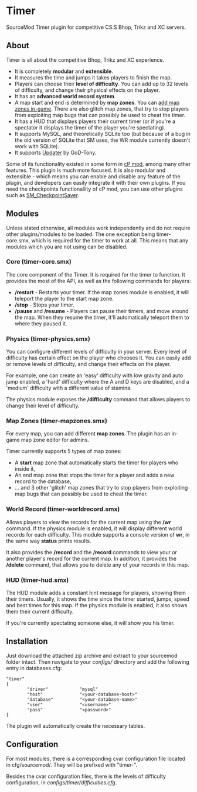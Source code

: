 Timer
=====

SourceMod Timer plugin for competitive CS:S Bhop, Trikz and XC servers.

About
-----

Timer is all about the competitive Bhop, Trikz and XC experience.

* It is completely **modular** and **extensible**.
* It measures the time and jumps it takes players to finish the map.
* Players can choose their **level of difficulty**. You can add up to 32 levels of difficulty, and change their physical effects on the player.
* It has an **advanced world record system**.
* A map start and end is determined by **map zones**. You can [add map zones in-game](http://www.youtube.com/watch?v=YAX7FAF_N8Q). There are also glitch map zones, that try to stop players from exploiting map bugs that can possibly be used to cheat the timer.
* It has a HUD that displays players their current timer (or if you're a spectator it displays the timer of the player you're spectating).
* It supports MySQL, and theoretically SQLite too (but because of a bug in the old version of SQLite that SM uses, the WR module currently doesn't work with SQLite).
* It supports [Updater](http://forums.alliedmods.net/showthread.php?t=169095) by GoD-Tony.

Some of its functionality existed in some form in [cP mod](http://forums.alliedmods.net/showthread.php?t=118354), among many other features. This plugin is much more focused. It is also modular and extensible - which means you can enable and disable any feature of the plugin, and developers can easily integrate it with their own plugins. If you need the checkpoints functionallity of cP mod, you can use other plugins such as [SM_CheckpointSaver](http://forums.alliedmods.net/showthread.php?t=118215).


Modules
-------

Unless stated otherwise, all modules work independently and do not require other plugins/modules to be loaded. The one exception being timer-core.smx, which is required for the timer to work at all. This means that any modules which you are not using can be disabled.


### Core (timer-core.smx)

The core component of the Timer. It is required for the timer to function. It provides the most of the API, as well as the following commands for players:

* **/restart** - Restarts your timer. If the map zones module is enabled, it will teleport the player to the start map zone.
* **/stop** - Stops your timer.
* **/pause** and **/resume** - Players can pause their timers, and move around the map. When they resume the timer, it'll automatically teleport them to where they paused it.


### Physics (timer-physics.smx)

You can configure different levels of difficulty in your server. Every level of difficulty has certain effect on the player who chooses it. You can easily add or remove levels of difficulty, and change their effects on the player.

For example, one can create an 'easy' difficulty with low gravity and auto jump enabled, a 'hard' difficulty where the A and D keys are disabled, and a 'medium' difficulty with a different value of stamina.

The physics module exposes the **/difficulty** command that allows players to change their level of difficulty.


### Map Zones (timer-mapzones.smx)

For every map, you can add different **map zones**. The plugin has an in-game map zone editor for admins. 

Timer currently supports 5 types of map zones: 

* A **start** map zone that automatically starts the timer for players who inside it,
* An end map zone that stops the timer for a player and adds a new record to the database,
* ... and 3 other 'glitch' map zones that try to stop players from exploiting map bugs that can possibly be used to cheat the timer.


### World Record (timer-worldrecord.smx)

Allows players to view the records for the current map using the **/wr** command. If the physics module is enabled, it will display different world records for each difficulty. This module supports a console version of **wr**, in the same way **status** prints results.

It also provides the **/record** and the **/record <name>** commands to view your or another player's record for the current map. In addition, it provides the **/delete** command, that allows you to delete any of your records in this map.

### HUD (timer-hud.smx)

The HUD module adds a constant hint message for players, showing them their timers. Usually, it shows the time since the timer started, jumps, speed and best times for this map. If the physics module is enabled, it also shows them their current difficulty.

If you're currently spectating someone else, it will show you his timer.


Installation
------------

Just download the attached zip archive and extract to your sourcemod folder intact. Then navigate to your *configs/* directory and add the following entry in databases.cfg:

	"timer"
	{
			"driver"			"mysql"
			"host"				"<your-database-host>"
			"database"			"<your-database-name>"
			"user"				"<username>"
			"pass"				"<password>"
	}
		
The plugin will automatically create the necessary tables.


Configuration
-------------

For most modules, there is a corresponding cvar configuration file located in cfg/sourcemod/. They will be prefixed with "timer-". 

Besides the cvar configuration files, there is the levels of difficulty configuration, in *configs/timer/difficulties.cfg*.